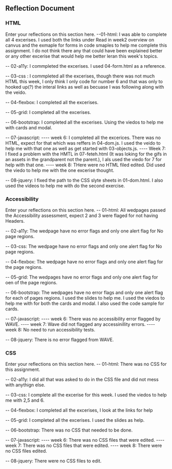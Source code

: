 ## Reflection Document

### HTML

Enter your reflections on this section here.
--01-html: I was able to complete all 4 excerises. I used both the links under Read in week2 overview on canvus and the exmaple for forms in code smaples to help me complete this assignment. I do not think there any that could have been explained better or any other excerise that would help me better leran this week's topics.

-- 02-a11y: I commpleted the excerises. I used 04-form.html as a reference.

-- 03-css : I commpleted all the excerises, though there was not much HTML this week, I only think I only code for number 6 and that was only to hooked up(?) the interal links as well as becuase I was following along with the veido.

-- 04-flexbox: I completed all the excerises.

-- 05-grid: I completed all the excerises.

-- 06-bootstrap: I completed all the excerises. Using the viedos to help me with cards and modal.

-- 07-javascript:
---- week 6: I completed all the excerices. There was no HTML, expect for that which was reffers in 04-dom.js. I used the veido to help me with that one as well as get started with 03-objects.js.
---- Week 7: I fixed a problem with the HMTL in 07-feteh.html (It was loking for the gifs in an assets in the grandparent not the parent.), I als used the viedo for 7 for help with that one.
---- week 8: THere were no HTML filed edited. Did used the viedo to help me with the one excerise thought.

-- 08-jquery: I fixed the path to the CSS slyte sheets in 01-dom.html. I also used the videos to help me with do the second exercise.

### Accessibility

Enter your reflections on this section here.
-- 01-html: All wedpages passed the Accessibility assessment, expect 2 and 3 were flaged for not having Headers.

-- 02-a11y: The wedpage have no error flags and only one alert flag for No page regions.

-- 03-css: The wedpage have no error flags and only one alert flag for No page regions.

-- 04-flexbox: The wedpage have no error flags and only one alert flag for the page regions.

-- 05-grid: The wedpages have no error flags and only one alert flag for oen of the page regions.

-- 06-bootstrap: The wedpages have no error flags and only one alert flag for each of pages regions. I used the slides to help me. I used the viedos to help me with for both the cards and modal. I also used the code sample for cards.

-- 07-javascript:
---- week 6: There was no accessibility error flagged by WAVE.
---- week 7: Wave did not flagged any accessinillity errors.
---- week 8: No need to run accessibility tests.

-- 08-jquery: There is no error flagged from WAVE.

### CSS

Enter your reflections on this section here.
-- 01-html: There was no CSS for this assignment.

-- 02-a11y: I did all that was asked to do in the CSS file and did not mess with anythign else.

-- 03-css: I complete all the excerise for this week. I used the viedos to help me with 2,5 and 6.

-- 04-flexbox: I completed all the excerises, I look at the links for help

-- 05-grid: I completed all the excerises. I used the slides as help.

-- 06-bootstrap: There was no CSS that needed to be done.

-- 07-javascript:
---- week 6: There was no CSS files that were edited.
---- week 7: There was no CSS files that were edited.
---- week 8: There were no CSS files edited.

-- 08-jquery: There were no CSS files to edit.
